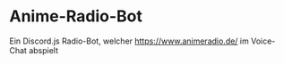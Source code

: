 # Anime-Radio-Bot
Ein Discord.js Radio-Bot, welcher https://www.animeradio.de/ im Voice-Chat abspielt
